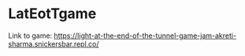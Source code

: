# LatEotTgame

Link to game: https://light-at-the-end-of-the-tunnel-game-jam-akreti-sharma.snickersbar.repl.co/
